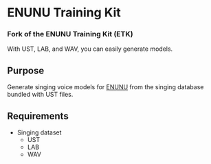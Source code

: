 # ENUNU Training Kit

### Fork of the ENUNU Training Kit (ETK)

With UST, LAB, and WAV, you can easily generate models.

## Purpose

Generate singing voice models for [ENUNU](https://github.com/oatsu-gh/ENUNU) from the singing database bundled with UST files.

## Requirements

- Singing dataset
  - UST
  - LAB
  - WAV
